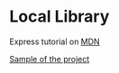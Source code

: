 # Local Library
Express tutorial on [MDN](https://developer.mozilla.org/zh-TW/docs/Learn/Server-side/Express_Nodejs)

[Sample of the project](https://whispering-brushlands-56060.herokuapp.com/catalog)
